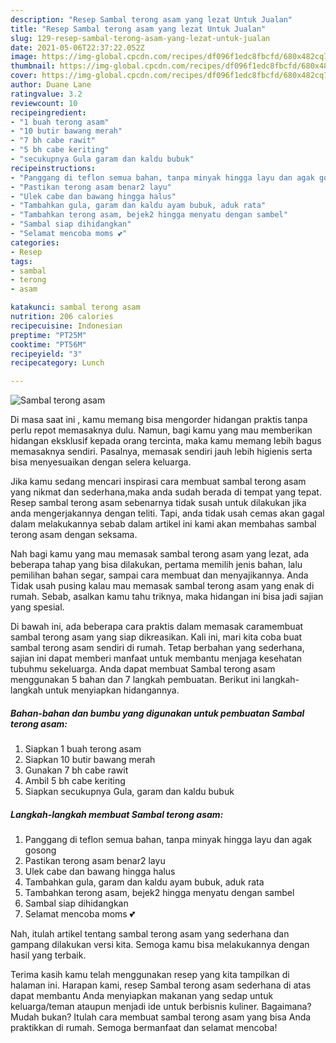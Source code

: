 ```yaml
---
description: "Resep Sambal terong asam yang lezat Untuk Jualan"
title: "Resep Sambal terong asam yang lezat Untuk Jualan"
slug: 129-resep-sambal-terong-asam-yang-lezat-untuk-jualan
date: 2021-05-06T22:37:22.052Z
image: https://img-global.cpcdn.com/recipes/df096f1edc8fbcfd/680x482cq70/sambal-terong-asam-foto-resep-utama.jpg
thumbnail: https://img-global.cpcdn.com/recipes/df096f1edc8fbcfd/680x482cq70/sambal-terong-asam-foto-resep-utama.jpg
cover: https://img-global.cpcdn.com/recipes/df096f1edc8fbcfd/680x482cq70/sambal-terong-asam-foto-resep-utama.jpg
author: Duane Lane
ratingvalue: 3.2
reviewcount: 10
recipeingredient:
- "1 buah terong asam"
- "10 butir bawang merah"
- "7 bh cabe rawit"
- "5 bh cabe keriting"
- "secukupnya Gula garam dan kaldu bubuk"
recipeinstructions:
- "Panggang di teflon semua bahan, tanpa minyak hingga layu dan agak gosong"
- "Pastikan terong asam benar2 layu"
- "Ulek cabe dan bawang hingga halus"
- "Tambahkan gula, garam dan kaldu ayam bubuk, aduk rata"
- "Tambahkan terong asam, bejek2 hingga menyatu dengan sambel"
- "Sambal siap dihidangkan"
- "Selamat mencoba moms 💕"
categories:
- Resep
tags:
- sambal
- terong
- asam

katakunci: sambal terong asam 
nutrition: 206 calories
recipecuisine: Indonesian
preptime: "PT25M"
cooktime: "PT56M"
recipeyield: "3"
recipecategory: Lunch

---
```



![Sambal terong asam](https://img-global.cpcdn.com/recipes/df096f1edc8fbcfd/680x482cq70/sambal-terong-asam-foto-resep-utama.jpg)

Di masa  saat ini , kamu memang bisa mengorder hidangan praktis tanpa perlu repot memasaknya dulu. Namun, bagi kamu yang mau memberikan hidangan eksklusif kepada orang tercinta, maka kamu memang lebih bagus memasaknya sendiri. Pasalnya, memasak sendiri jauh lebih higienis serta bisa menyesuaikan dengan selera keluarga.

Jika kamu sedang mencari inspirasi cara membuat sambal terong asam yang nikmat dan sederhana,maka anda sudah berada di tempat yang tepat. Resep sambal terong asam  sebenarnya tidak susah untuk dilakukan jika anda mengerjakannya dengan teliti. Tapi, anda tidak usah cemas akan gagal dalam melakukannya 
sebab dalam artikel ini kami akan membahas sambal terong asam dengan seksama.  



Nah bagi kamu yang mau memasak sambal terong asam yang lezat, ada beberapa tahap yang bisa dilakukan, pertama memilih jenis bahan, lalu pemilihan bahan segar, sampai cara membuat dan menyajikannya. Anda Tidak usah pusing kalau mau memasak sambal terong asam yang enak di rumah. Sebab, asalkan kamu  tahu triknya, maka hidangan ini bisa jadi sajian yang spesial.

Di bawah ini, ada beberapa cara praktis  dalam memasak caramembuat sambal terong asam yang siap dikreasikan. Kali ini, mari kita coba buat sambal terong asam sendiri di rumah. Tetap berbahan yang sederhana, sajian ini dapat memberi manfaat untuk membantu menjaga kesehatan tubuhmu sekeluarga. Anda dapat membuat Sambal terong asam menggunakan 5 bahan dan 7 langkah pembuatan. Berikut ini langkah-langkah untuk menyiapkan hidangannya.

<!--inarticleads1-->

##### Bahan-bahan dan bumbu yang digunakan untuk pembuatan Sambal terong asam:

1. Siapkan 1 buah terong asam
1. Siapkan 10 butir bawang merah
1. Gunakan 7 bh cabe rawit
1. Ambil 5 bh cabe keriting
1. Siapkan secukupnya Gula, garam dan kaldu bubuk




<!--inarticleads2-->

##### Langkah-langkah membuat Sambal terong asam:

1. Panggang di teflon semua bahan, tanpa minyak hingga layu dan agak gosong
1. Pastikan terong asam benar2 layu
1. Ulek cabe dan bawang hingga halus
1. Tambahkan gula, garam dan kaldu ayam bubuk, aduk rata
1. Tambahkan terong asam, bejek2 hingga menyatu dengan sambel
1. Sambal siap dihidangkan
1. Selamat mencoba moms 💕




Nah, itulah artikel tentang  sambal terong asam  yang sederhana dan gampang dilakukan versi kita. Semoga kamu bisa melakukannya dengan hasil yang terbaik. 

Terima kasih kamu telah menggunakan resep yang kita tampilkan di halaman ini. Harapan kami, resep  Sambal terong asam sederhana di atas dapat membantu Anda menyiapkan makanan yang sedap untuk keluarga/teman ataupun menjadi ide untuk berbisnis kuliner. Bagaimana? Mudah bukan? Itulah cara membuat sambal terong asam yang bisa Anda praktikkan di rumah. Semoga bermanfaat dan selamat mencoba!

